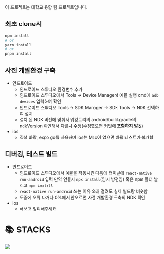 이 프로젝트는 대학교 융합 팀 프로젝트입니다.
## 최초 clone시
``` python
npm install
# or
yarn install
# or
pnpm install
```

## 사전 개발환경 구축
- 안드로이드
  - 안드로이드 스튜디오 환경변수 추가
  - 안드로이드 스튜디오에서 Tools -> Device Managerd 예뮬 실행 cmd에 `adb devices` 입력하여 확인
  - 안드로이드 스튜디오 Tools -> SDK Manager -> SDK Tools -> NDK 선택하여 설치
  - 설치 된 NDK 버전에 맞춰서 워킹트리의 android/build.gradle의 ndkVersion 확인해서 다를시 수정(수정했으면 커밋에 **포함하지 말것**)
- ios
  - 작성 바람, expo go를 사용하며 ios는 Mac이 없으면 예뮬 테스트가 불가함

## 디버깅, 테스트 빌드
- 안드로이드
  - 안드로이드 스튜디오에서 예뮬을 작동시킨 다음에 터미널에 `react-native run-android` 입력 만약 안될시 `npx install`(임시 방편임) 혹은 npm 폴더 날리고 `npm install`
  - `react-native run-android` 쓰는 이유 오래 걸려도 실제 빌드랑 비슷함
  - 도중에 오류 나거나 0%에서 안오르면 사전 개발환경 구축의 NDK 확인
- ios
  - 해보고 정리해주세요



# 📚 STACKS
<img src="https://img.shields.io/badge/react native-61DAFB?style=for-the-badge&logo=react&logoColor=white">
